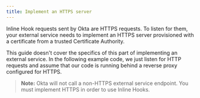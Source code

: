 ```yaml
---
title: Implement an HTTPS server
---
```


Inline Hook requests sent by Okta are HTTPS requests. To listen for them, your external service needs to implement an HTTPS server provisioned with a certificate from a trusted Certificate Authority.

This guide doesn't cover the specifics of this part of implementing an external service. In the following example code, we just listen for HTTP requests and assume that our code is running behind a reverse proxy configured for HTTPS.

>**Note:** Okta will not call a non-HTTPS external service endpoint. You must implement HTTPS in order to use Inline Hooks. 

<StackSelector snippet="web-server"/>

<NextSectionLink/>

